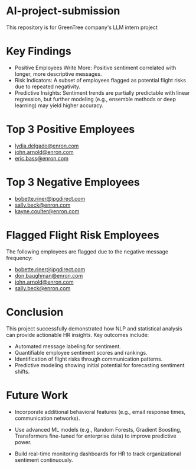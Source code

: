 # AI-project-submission
This repository is for GreenTree company's LLM intern project

# Key Findings

* Positive Employees Write More: Positive sentiment correlated with longer, more descriptive messages.
* Risk Indicators: A subset of employees flagged as potential flight risks due to repeated negativity.
* Predictive Insights: Sentiment trends are partially predictable with linear regression, but further modeling (e.g., ensemble methods or deep learning) may yield higher accuracy.

# Top 3 Positive Employees
* lydia.delgado@enron.com  
* john.arnold@enron.com   
* eric.bass@enron.com  
# Top 3 Negative Employees
* bobette.riner@ipgdirect.com
* sally.beck@enron.com
* kayne.coulter@enron.com  
# Flagged Flight Risk Employees
The following employees are flagged due to the negative message frequency:
* bobette.riner@ipgdirect.com	
* don.baughman@enron.com	
* john.arnold@enron.com	
* sally.beck@enron.com	
# Conclusion

This project successfully demonstrated how NLP and statistical analysis can provide actionable HR insights. Key outcomes include:
* Automated message labeling for sentiment.
* Quantifiable employee sentiment scores and rankings.
* Identification of flight risks through communication patterns.
* Predictive modeling showing initial potential for forecasting sentiment shifts.

# Future Work

* Incorporate additional behavioral features (e.g., email response times, communication networks).

* Use advanced ML models (e.g., Random Forests, Gradient Boosting, Transformers fine-tuned for enterprise data) to improve predictive power.

* Build real-time monitoring dashboards for HR to track organizational sentiment continuously.

